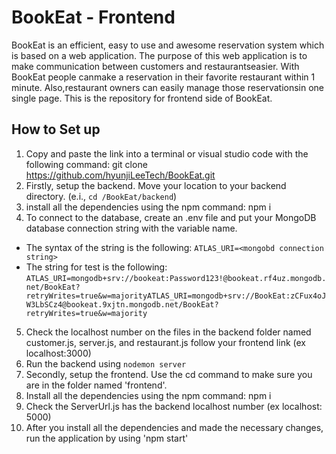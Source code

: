 # BookEat - Frontend

BookEat is an efficient, easy to use and awesome reservation system which is based on a web application. The purpose of this web application is to make communication between customers and restaurantseasier. With BookEat people canmake a reservation in their favorite restaurant within 1 minute. Also,restaurant owners can easily manage those reservationsin one single page. This is the repository for frontend side of BookEat.

## How to Set up

1. Copy and paste the link into a terminal or visual studio code with the following command: git clone https://github.com/hyunjiLeeTech/BookEat.git
2. Firstly, setup the backend. Move your location to your backend directory. (e.i., `cd /BookEat/backend`)
3. install all the dependencies using the npm command: npm i
4. To connect to the database, create an .env file and put your MongoDB database connection string with the variable name.

- The syntax of the string is the following: `ATLAS_URI=<mongobd connection string>`
- The string for test is the following: `ATLAS_URI=mongodb+srv://bookeat:Password123!@bookeat.rf4uz.mongodb.net/BookEat?retryWrites=true&w=majorityATLAS_URI=mongodb+srv://BookEat:zCFux4oJW3LbSCz4@bookeat.9xjtn.mongodb.net/BookEat?retryWrites=true&w=majority`

5. Check the localhost number on the files in the backend folder named customer.js, server.js, and restaurant.js follow your frontend link (ex localhost:3000)
6. Run the backend using `nodemon server`
7. Secondly, setup the frontend. Use the cd command to make sure you are in the folder named 'frontend'.
8. Install all the dependencies using the npm command: npm i
9. Check the ServerUrl.js has the backend localhost number (ex localhost: 5000)
10. After you install all the dependencies and made the necessary changes, run the application by using 'npm start'
